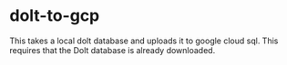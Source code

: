 # dolt-to-gcp
This takes a local dolt database and uploads it to google cloud sql. This requires that the Dolt database is already downloaded.

